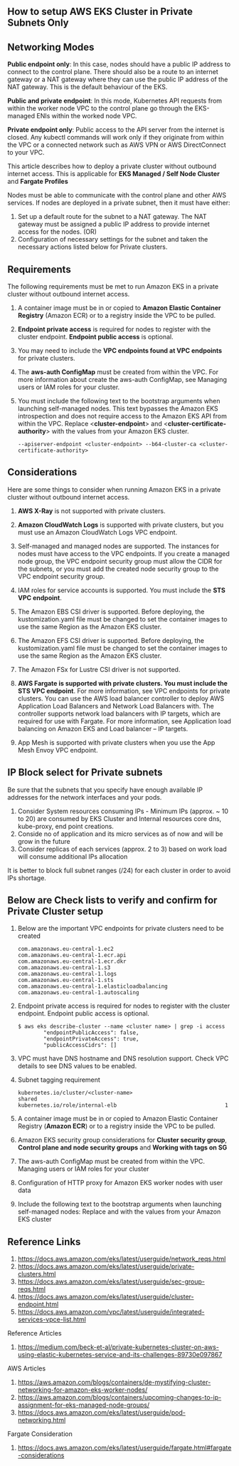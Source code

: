 ## How to setup AWS EKS Cluster in Private Subnets Only

## Networking Modes

**Public endpoint only**: In this case, nodes should have a public IP address to connect to the control plane. There should also be a route to an internet gateway or a NAT gateway where they can use the public IP address of the NAT gateway. This is the default behaviour of the EKS.

**Public and private endpoint**: In this mode, Kubernetes API requests from within the worker node VPC to the control plane go through the EKS-managed ENIs within the worked node VPC.

**Private endpoint only**: Public access to the API server from the internet is closed. Any kubectl commands will work only if they originate from within the VPC or a connected network such as AWS VPN or AWS DirectConnect to your VPC.


This article describes how to deploy a private cluster without outbound internet access. This is applicable for **EKS Managed / Self Node Cluster** and **Fargate Profiles**

Nodes must be able to communicate with the control plane and other AWS services. If nodes are deployed in a private subnet, then it must have either:

1. Set up a default route for the subnet to a NAT gateway. The NAT gateway must be assigned a public IP address to provide internet access for the nodes.
                                                            (OR)
2. Configuration of necessary settings for the subnet and taken the necessary actions listed below for Private clusters.

## Requirements

The following requirements must be met to run Amazon EKS in a private cluster without outbound internet access.

1. A container image must be in or copied to **Amazon Elastic Container Registry** (Amazon ECR) or to a registry inside the VPC to be pulled.

1. **Endpoint private access** is required for nodes to register with the cluster endpoint. **Endpoint public access** is optional.

1. You may need to include the **VPC endpoints found at VPC endpoints** for private clusters.

1. The **aws-auth ConfigMap** must be created from within the VPC. For more information about create the aws-auth ConfigMap, see Managing users or IAM roles for your cluster.

1. You must include the following text to the bootstrap arguments when launching self-managed nodes. This text bypasses the Amazon EKS introspection and does not require access to the Amazon EKS API from within the VPC. Replace <**cluster-endpoint**> and <**cluster-certificate-authority**> with the values from your Amazon EKS cluster.

    ```
    --apiserver-endpoint <cluster-endpoint> --b64-cluster-ca <cluster-certificate-authority>
    ```

## Considerations
Here are some things to consider when running Amazon EKS in a private cluster without outbound internet access.

1. **AWS X-Ray** is not supported with private clusters.

1. **Amazon CloudWatch Logs** is supported with private clusters, but you must use an Amazon CloudWatch Logs VPC endpoint.

1. Self-managed and managed nodes are supported. The instances for nodes must have access to the VPC endpoints. If you create a managed node group, the VPC endpoint security group must allow the CIDR for the subnets, or you must add the created node security group to the VPC endpoint security group.

1. IAM roles for service accounts is supported. You must include the **STS VPC endpoint**.

1. The Amazon EBS CSI driver is supported. Before deploying, the kustomization.yaml file must be changed to set the container images to use the same Region as the Amazon EKS cluster.

1. The Amazon EFS CSI driver is supported. Before deploying, the kustomization.yaml file must be changed to set the container images to use the same Region as the Amazon EKS cluster.

1. The Amazon FSx for Lustre CSI driver is not supported.

1. **AWS Fargate is supported with private clusters. You must include the STS VPC endpoint**. For more information, see VPC endpoints for private clusters. You can use the AWS load balancer controller to deploy AWS Application Load Balancers and Network Load Balancers with. The controller supports network load balancers with IP targets, which are required for use with Fargate. For more information, see Application load balancing on Amazon EKS and Load balancer – IP targets.

1. App Mesh is supported with private clusters when you use the App Mesh Envoy VPC endpoint.


## IP Block select for Private subnets

Be sure that the subnets that you specify have enough available IP addresses for the network interfaces and your pods.

1. Consider System resources consuming IPs - Minimum IPs (approx. ~ 10 to 20) are consumed by EKS Cluster and Internal resources core dns, kube-proxy, end point creations.
2. Conside no of application and its micro services as of now and will be grow in the future
3. Consider replicas of each services (approx. 2 to 3) based on work load will consume additional IPs allocation

It is better to block full subnet ranges (/24) for each cluster in order to avoid IPs shortage.

## Below are Check lists to verify and confirm for Private Cluster setup

1. Below are the important VPC endpoints for private clusters need to be created

    ```
    com.amazonaws.eu-central-1.ec2
    com.amazonaws.eu-central-1.ecr.api
    com.amazonaws.eu-central-1.ecr.dkr
    com.amazonaws.eu-central-1.s3
    com.amazonaws.eu-central-1.logs
    com.amazonaws.eu-central-1.sts
    com.amazonaws.eu-central-1.elasticloadbalancing
    com.amazonaws.eu-central-1.autoscaling
    ```
1. Endpoint private access is required for nodes to register with the cluster endpoint. Endpoint public access is optional.

    ```
    $ aws eks describe-cluster --name <cluster name> | grep -i access
            "endpointPublicAccess": false,
            "endpointPrivateAccess": true,
            "publicAccessCidrs": []
    ```
1. VPC must have DNS hostname and DNS resolution support. Check VPC details to see DNS values to be enabled.

1. Subnet tagging requirement

    ```
    kubernetes.io/cluster/<cluster-name>                             shared
    kubernetes.io/role/internal-elb                                  1
    ```
1. A container image must be in or copied to Amazon Elastic Container Registry (**Amazon ECR**) or to a registry inside the VPC to be pulled.

1. Amazon EKS security group considerations for **Cluster security group**, **Control plane and node security groups** and **Working with tags on SG**

1. The aws-auth ConfigMap must be created from within the VPC. Managing users or IAM roles for your cluster

1. Configuration of HTTP proxy for Amazon EKS worker nodes with user data

1. Include the following text to the bootstrap arguments when launching self-managed nodes: Replace <cluster-endpoint> and <cluster-certificate-authority> with the values from your Amazon EKS cluster


## Reference Links

1. https://docs.aws.amazon.com/eks/latest/userguide/network_reqs.html
2. https://docs.aws.amazon.com/eks/latest/userguide/private-clusters.html
3. https://docs.aws.amazon.com/eks/latest/userguide/sec-group-reqs.html
4. https://docs.aws.amazon.com/eks/latest/userguide/cluster-endpoint.html
5. https://docs.aws.amazon.com/vpc/latest/userguide/integrated-services-vpce-list.html


Reference Articles
1. https://medium.com/beck-et-al/private-kubernetes-cluster-on-aws-using-elastic-kubernetes-service-and-its-challenges-89730e097867

AWS Articles 
1. https://aws.amazon.com/blogs/containers/de-mystifying-cluster-networking-for-amazon-eks-worker-nodes/
2. https://aws.amazon.com/blogs/containers/upcoming-changes-to-ip-assignment-for-eks-managed-node-groups/
3. https://docs.aws.amazon.com/eks/latest/userguide/pod-networking.html

Fargate Consideration

1. https://docs.aws.amazon.com/eks/latest/userguide/fargate.html#fargate-considerations



    
